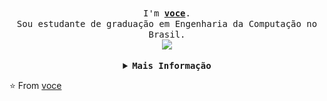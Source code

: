 <p align="center">
  <br>
  <samp>
    I'm <b><a rel="nofollow noopener noreferrer" target="_blank" href="https://souvoce.netlify.app">voce</a></b>.
    <br>Sou estudante de graduação em Engenharia da Computação no Brasil.<br>

</samp>

  <img src="https://cdn.discordapp.com/emojis/926254035454029875.png?size=96" width="200"/>

</p>


<details align="center">

<summary> <b> <samp> Mais Informação </samp></b></summary>
<samp>
 <b><h2 style="color: #fc6203">DEVELOPER</h2> </b>

<img src="https://cdn.discordapp.com/emojis/907794542323957850.gif?size=96" width="200"/>

Projeto atual: ñao

<p align="center">
  <a rel="nofollow noopener noreferrer" target="_blank" href="https://twitter.com/vocesoueu">
  <img src="https://raw.githubusercontent.com/TanZng/TanZng/master/assets/twitter.png" width="30px" alt="Twitter"></a>
  &nbsp; &nbsp;
</p> 


</samp>
</details>

⭐️ From [voce](https://github.com/vocesou)
